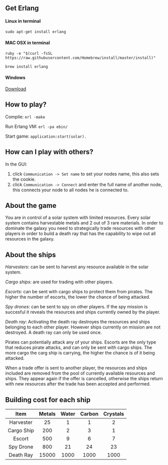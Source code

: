 ## Get Erlang
#### Linux in terminal
`sudo apt-get install erlang`
#### MAC OSX in terminal
`ruby -e "$(curl -fsSL https://raw.githubusercontent.com/Homebrew/install/master/install)"`

`brew install erlang`
#### Windows
[Download](http://www.erlang.org/download.html)
## How to play?
Compile: `erl -make`

Run Erlang VM: `erl -pa ebin/`

Start game: `application:start(solar).`

## How can I play with others?

In the GUI:

1. click ```Communication -> Set name``` to set your nodes name, this also sets the cookie.
2. click ```Communication -> Connect``` and enter the full name of another node, this connects your node to all nodes he is connected to.

## About the game
You are in control of a solar system with limited resources. Every solar system contains harvestable metals and 2 out of 3 rare materials. In order to dominate the galaxy you need to strategically trade resources with other players in order to build a death ray that has the capability to wipe out all resources in the galaxy.

## About the ships
*Harvesters*: can be sent to harvest any resource available in the solar system. 

*Cargo ships*: are used for trading with other players. 

*Escorts*: can be sent with cargo ships to protect them from pirates. The higher the number of escorts, the lower the chance of being attacked. 

*Spy drones*: can be sent to spy on other players. If the spy mission is succesful it reveals the resources and ships currently owned by the player. 

*Death ray*: Activating the death ray destroyes the resources and ships belonging to each other player. However ships currently on mission are not destroyed. A death ray can only be used once.

Pirates can potentially attack any of your ships. Escorts are the only type that reduces pirate attacks, and can only be sent with cargo ships. The more cargo the carg ship is carrying, the higher the chance is of it being attacked. 

When a trade offer is sent to another player, the resources and ships included are removed from the pool of currently available resources and ships. They appear again if the offer is cancelled, otherwise the ships return with new resources after the trade has been accepted and performed. 

## Building cost for each ship
|    Item    | Metals | Water | Carbon | Crystals |
|:----------:|:------:|:-----:|:------:|:--------:|
| Harvester  |   25   |   1   |    1   |    2     |
| Cargo Ship |  200   |   2   |    3   |    1     |
|   Escort   |  500   |   9   |    6   |    7     |
| Spy Drone  |  800   |  21   |   24   |   23     |
| Death Ray  |  15000 | 1000  |  1000  | 1000     |
